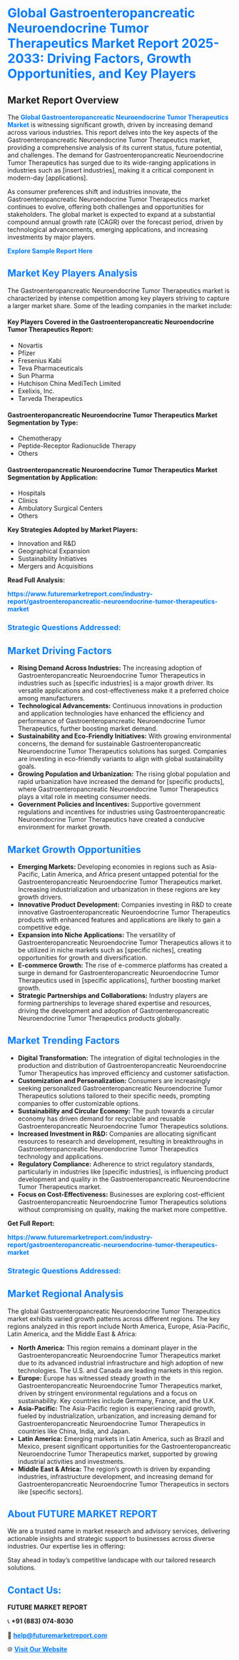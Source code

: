 <h1 style="color: #007BFF;">Global Gastroenteropancreatic Neuroendocrine Tumor Therapeutics Market Report 2025-2033: Driving Factors, Growth Opportunities, and Key Players</h1>

<section id="overview">
<h2>Market Report Overview</h2>
<p>The <a href="https://www.futuremarketreport.com/industry-report/gastroenteropancreatic-neuroendocrine-tumor-therapeutics-market" style="color: #007BFF; text-decoration: none;"><strong>Global Gastroenteropancreatic Neuroendocrine Tumor Therapeutics Market</strong></a> is witnessing significant growth, driven by increasing demand across various industries. This report delves into the key aspects of the Gastroenteropancreatic Neuroendocrine Tumor Therapeutics market, providing a comprehensive analysis of its current status, future potential, and challenges. The demand for Gastroenteropancreatic Neuroendocrine Tumor Therapeutics has surged due to its wide-ranging applications in industries such as [insert industries], making it a critical component in modern-day [applications].</p>
<p>As consumer preferences shift and industries innovate, the Gastroenteropancreatic Neuroendocrine Tumor Therapeutics market continues to evolve, offering both challenges and opportunities for stakeholders. The global market is expected to expand at a substantial compound annual growth rate (CAGR) over the forecast period, driven by technological advancements, emerging applications, and increasing investments by major players.</p>
</section>

<section id="overview">
<p><a href="https://www.futuremarketreport.com/request-sample/reportId=27792" style="color: #007BFF; text-decoration: none;"><strong>Explore Sample Report Here</strong></a></p>
</section>

<section id="key-players">
<h2 style="color: #007BFF;">Market Key Players Analysis</h2>
<p>The Gastroenteropancreatic Neuroendocrine Tumor Therapeutics market is characterized by intense competition among key players striving to capture a larger market share. Some of the leading companies in the market include:</p>
<h4>Key Players Covered in the Gastroenteropancreatic Neuroendocrine Tumor Therapeutics Report:</h4>
<ul><li>Novartis</li><li>Pfizer</li><li>Fresenius Kabi</li><li>Teva Pharmaceuticals</li><li>Sun Pharma</li><li>Hutchison China MediTech Limited</li><li>Exelixis, Inc.</li><li>Tarveda Therapeutics</li></ul>
<h4>Gastroenteropancreatic Neuroendocrine Tumor Therapeutics Market Segmentation by Type:</h4>
<ul><li>Chemotherapy</li><li>Peptide-Receptor Radionuclide Therapy</li><li>Others</li></ul>

<h4>Gastroenteropancreatic Neuroendocrine Tumor Therapeutics Market Segmentation by Application:</h4>
<ul><li>Hospitals</li><li>Clinics</li><li>Ambulatory Surgical Centers</li><li>Others</li></ul>
<p><strong>Key Strategies Adopted by Market Players:</strong></p>
<ul>
<li>Innovation and R&D</li>
<li>Geographical Expansion</li>
<li>Sustainability Initiatives</li>
<li>Mergers and Acquisitions</li>
</ul>
</section>

<section>
<p><strong>Read Full Analysis: </strong></p><a href="https://www.futuremarketreport.com/industry-report/gastroenteropancreatic-neuroendocrine-tumor-therapeutics-market" style="color: #007BFF; text-decoration: none;"><strong>https://www.futuremarketreport.com/industry-report/gastroenteropancreatic-neuroendocrine-tumor-therapeutics-market</strong></a>
<h3 style="color: #007BFF;">Strategic Questions Addressed:</h3>
</section>

<section id="driving-factors">
<h2 style="color: #007BFF;">Market Driving Factors</h2>
<ul>
<li><strong>Rising Demand Across Industries:</strong> The increasing adoption of Gastroenteropancreatic Neuroendocrine Tumor Therapeutics in industries such as [specific industries] is a major growth driver. Its versatile applications and cost-effectiveness make it a preferred choice among manufacturers.</li>
<li><strong>Technological Advancements:</strong> Continuous innovations in production and application technologies have enhanced the efficiency and performance of Gastroenteropancreatic Neuroendocrine Tumor Therapeutics, further boosting market demand.</li>
<li><strong>Sustainability and Eco-Friendly Initiatives:</strong> With growing environmental concerns, the demand for sustainable Gastroenteropancreatic Neuroendocrine Tumor Therapeutics solutions has surged. Companies are investing in eco-friendly variants to align with global sustainability goals.</li>
<li><strong>Growing Population and Urbanization:</strong> The rising global population and rapid urbanization have increased the demand for [specific products], where Gastroenteropancreatic Neuroendocrine Tumor Therapeutics plays a vital role in meeting consumer needs.</li>
<li><strong>Government Policies and Incentives:</strong> Supportive government regulations and incentives for industries using Gastroenteropancreatic Neuroendocrine Tumor Therapeutics have created a conducive environment for market growth.</li>
</ul>
</section>

<section id="growth-opportunities">
<h2 style="color: #007BFF;">Market Growth Opportunities</h2>
<ul>
<li><strong>Emerging Markets:</strong> Developing economies in regions such as Asia-Pacific, Latin America, and Africa present untapped potential for the Gastroenteropancreatic Neuroendocrine Tumor Therapeutics market. Increasing industrialization and urbanization in these regions are key growth drivers.</li>
<li><strong>Innovative Product Development:</strong> Companies investing in R&D to create innovative Gastroenteropancreatic Neuroendocrine Tumor Therapeutics products with enhanced features and applications are likely to gain a competitive edge.</li>
<li><strong>Expansion into Niche Applications:</strong> The versatility of Gastroenteropancreatic Neuroendocrine Tumor Therapeutics allows it to be utilized in niche markets such as [specific niches], creating opportunities for growth and diversification.</li>
<li><strong>E-commerce Growth:</strong> The rise of e-commerce platforms has created a surge in demand for Gastroenteropancreatic Neuroendocrine Tumor Therapeutics used in [specific applications], further boosting market growth.</li>
<li><strong>Strategic Partnerships and Collaborations:</strong> Industry players are forming partnerships to leverage shared expertise and resources, driving the development and adoption of Gastroenteropancreatic Neuroendocrine Tumor Therapeutics products globally.</li>
</ul>
</section>

<section id="trending-factors">
<h2 style="color: #007BFF;">Market Trending Factors</h2>
<ul>
<li><strong>Digital Transformation:</strong> The integration of digital technologies in the production and distribution of Gastroenteropancreatic Neuroendocrine Tumor Therapeutics has improved efficiency and customer satisfaction.</li>
<li><strong>Customization and Personalization:</strong> Consumers are increasingly seeking personalized Gastroenteropancreatic Neuroendocrine Tumor Therapeutics solutions tailored to their specific needs, prompting companies to offer customizable options.</li>
<li><strong>Sustainability and Circular Economy:</strong> The push towards a circular economy has driven demand for recyclable and reusable Gastroenteropancreatic Neuroendocrine Tumor Therapeutics solutions.</li>
<li><strong>Increased Investment in R&D:</strong> Companies are allocating significant resources to research and development, resulting in breakthroughs in Gastroenteropancreatic Neuroendocrine Tumor Therapeutics technology and applications.</li>
<li><strong>Regulatory Compliance:</strong> Adherence to strict regulatory standards, particularly in industries like [specific industries], is influencing product development and quality in the Gastroenteropancreatic Neuroendocrine Tumor Therapeutics market.</li>
<li><strong>Focus on Cost-Effectiveness:</strong> Businesses are exploring cost-efficient Gastroenteropancreatic Neuroendocrine Tumor Therapeutics solutions without compromising on quality, making the market more competitive.</li>
</ul>
</section>

<section>
<p><strong>Get Full Report: </strong></p><a href="https://www.futuremarketreport.com/industry-report/gastroenteropancreatic-neuroendocrine-tumor-therapeutics-market" style="color: #007BFF; text-decoration: none;"><strong>https://www.futuremarketreport.com/industry-report/gastroenteropancreatic-neuroendocrine-tumor-therapeutics-market</strong></a>
<h3 style="color: #007BFF;">Strategic Questions Addressed:</h3>
</section>


<section id="regional-analysis">
<h2 style="color: #007BFF;">Market Regional Analysis</h2>
<p>The global Gastroenteropancreatic Neuroendocrine Tumor Therapeutics market exhibits varied growth patterns across different regions. The key regions analyzed in this report include North America, Europe, Asia-Pacific, Latin America, and the Middle East & Africa:</p>
<ul>
<li><strong>North America:</strong> This region remains a dominant player in the Gastroenteropancreatic Neuroendocrine Tumor Therapeutics market due to its advanced industrial infrastructure and high adoption of new technologies. The U.S. and Canada are leading markets in this region.</li>
<li><strong>Europe:</strong> Europe has witnessed steady growth in the Gastroenteropancreatic Neuroendocrine Tumor Therapeutics market, driven by stringent environmental regulations and a focus on sustainability. Key countries include Germany, France, and the U.K.</li>
<li><strong>Asia-Pacific:</strong> The Asia-Pacific region is experiencing rapid growth, fueled by industrialization, urbanization, and increasing demand for Gastroenteropancreatic Neuroendocrine Tumor Therapeutics in countries like China, India, and Japan.</li>
<li><strong>Latin America:</strong> Emerging markets in Latin America, such as Brazil and Mexico, present significant opportunities for the Gastroenteropancreatic Neuroendocrine Tumor Therapeutics market, supported by growing industrial activities and investments.</li>
<li><strong>Middle East & Africa:</strong> The region’s growth is driven by expanding industries, infrastructure development, and increasing demand for Gastroenteropancreatic Neuroendocrine Tumor Therapeutics in sectors like [specific sectors].</li>
</ul>
</section>

<footer>
<h2 style="color: #007BFF;">About FUTURE MARKET REPORT</h2>
<p>We are a trusted name in market research and advisory services, delivering actionable insights and strategic support to businesses across diverse industries. Our expertise lies in offering:</p>

<p>Stay ahead in today’s competitive landscape with our tailored research solutions.</p>

<h2 style="color: #007BFF;">Contact Us:</h2>
<p><strong>FUTURE MARKET REPORT</strong></p>
<p>📞 <strong>+91 (883) 074-8030</strong></p>
<p>📧 <strong><a href="mailto:help@futuremarketreport.com" style="color: #007BFF;">help@futuremarketreport.com</a></strong></p>
<p>🌐 <strong><a href="https://www.futuremarketreport.com/" style="color: #007BFF;">Visit Our Website</a></strong></p>
</footer>